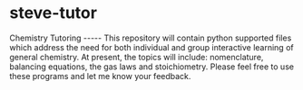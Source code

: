 # steve-tutor
Chemistry Tutoring -----
This repository will contain python supported files which address the need for both individual and group interactive learning of 
general chemistry.
At present, the topics will include: nomenclature, balancing equations, the gas laws and stoichiometry.
Please feel free to use these programs and let me know your feedback.
